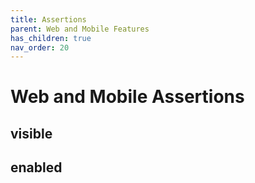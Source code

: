 ```yaml
---
title: Assertions
parent: Web and Mobile Features
has_children: true
nav_order: 20
---
```


# Web and Mobile Assertions

## visible

## enabled